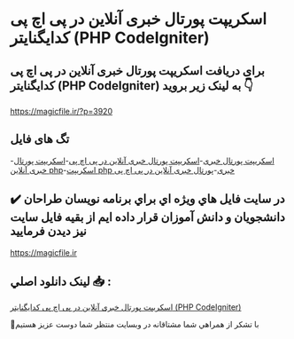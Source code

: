 # اسکریپت پورتال خبری آنلاین در پی اچ پی کدایگنایتر (PHP CodeIgniter)

## برای دریافت اسکریپت پورتال خبری آنلاین در پی اچ پی کدایگنایتر (PHP CodeIgniter) به لینک زیر بروید 👇

https://magicfile.ir/?p=3920

## تگ های فایل

-[اسکریپت پورتال خبری](https://magicfile.ir/product/%d8%a7%d8%b3%da%a9%d8%b1%db%8c%d9%be%d8%aa-%d9%be%d9%88%d8%b1%d8%aa%d8%a7%d9%84-%d8%ae%d8%a8%d8%b1%db%8c-%d8%a2%d9%86%d9%84%d8%a7%db%8c%d9%86-%d8%af%d8%b1-%d9%be%db%8c-%d8%a7%da%86-%d9%be%db%8c-%da%a9%d8%af%d8%a7%db%8c%da%af%d9%86%d8%a7%db%8c%d8%aa%d8%b1-php-codeigniter/)-[اسکریپت پورتال خبری آنلاین در پی اچ پی](https://magicfile.ir/product/%d8%a7%d8%b3%da%a9%d8%b1%db%8c%d9%be%d8%aa-%d9%be%d9%88%d8%b1%d8%aa%d8%a7%d9%84-%d8%ae%d8%a8%d8%b1%db%8c-%d8%a2%d9%86%d9%84%d8%a7%db%8c%d9%86-%d8%af%d8%b1-%d9%be%db%8c-%d8%a7%da%86-%d9%be%db%8c-%da%a9%d8%af%d8%a7%db%8c%da%af%d9%86%d8%a7%db%8c%d8%aa%d8%b1-php-codeigniter/)-[اسکریپت پورتال خبری آنلاین php](https://magicfile.ir/product/%d8%a7%d8%b3%da%a9%d8%b1%db%8c%d9%be%d8%aa-%d9%be%d9%88%d8%b1%d8%aa%d8%a7%d9%84-%d8%ae%d8%a8%d8%b1%db%8c-%d8%a2%d9%86%d9%84%d8%a7%db%8c%d9%86-%d8%af%d8%b1-%d9%be%db%8c-%d8%a7%da%86-%d9%be%db%8c-%da%a9%d8%af%d8%a7%db%8c%da%af%d9%86%d8%a7%db%8c%d8%aa%d8%b1-php-codeigniter/)-[اسکریپت php خبری](https://magicfile.ir/product/%d8%a7%d8%b3%da%a9%d8%b1%db%8c%d9%be%d8%aa-%d9%be%d9%88%d8%b1%d8%aa%d8%a7%d9%84-%d8%ae%d8%a8%d8%b1%db%8c-%d8%a2%d9%86%d9%84%d8%a7%db%8c%d9%86-%d8%af%d8%b1-%d9%be%db%8c-%d8%a7%da%86-%d9%be%db%8c-%da%a9%d8%af%d8%a7%db%8c%da%af%d9%86%d8%a7%db%8c%d8%aa%d8%b1-php-codeigniter/)-[پورتال خبری آنلاین در پی اچ پی](https://magicfile.ir/product/%d8%a7%d8%b3%da%a9%d8%b1%db%8c%d9%be%d8%aa-%d9%be%d9%88%d8%b1%d8%aa%d8%a7%d9%84-%d8%ae%d8%a8%d8%b1%db%8c-%d8%a2%d9%86%d9%84%d8%a7%db%8c%d9%86-%d8%af%d8%b1-%d9%be%db%8c-%d8%a7%da%86-%d9%be%db%8c-%da%a9%d8%af%d8%a7%db%8c%da%af%d9%86%d8%a7%db%8c%d8%aa%d8%b1-php-codeigniter/)

## ✔️ در سايت فايل هاي ويژه اي براي برنامه نويسان طراحان دانشجويان و دانش آموزان قرار داده ايم از بقيه فايل سايت نيز ديدن فرماييد

https://magicfile.ir


## لينک دانلود اصلي 📥 :

[اسکریپت پورتال خبری آنلاین در پی اچ پی کدایگنایتر (PHP CodeIgniter)](https://magicfile.ir/product/%d8%a7%d8%b3%da%a9%d8%b1%db%8c%d9%be%d8%aa-%d9%be%d9%88%d8%b1%d8%aa%d8%a7%d9%84-%d8%ae%d8%a8%d8%b1%db%8c-%d8%a2%d9%86%d9%84%d8%a7%db%8c%d9%86-%d8%af%d8%b1-%d9%be%db%8c-%d8%a7%da%86-%d9%be%db%8c-%da%a9%d8%af%d8%a7%db%8c%da%af%d9%86%d8%a7%db%8c%d8%aa%d8%b1-php-codeigniter/) 


🙏با تشکر از همراهي شما مشتاقانه در وبسایت منتظر شما دوست عزیز هستیم

